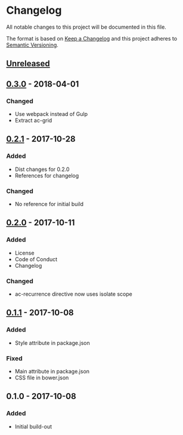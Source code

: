 # Changelog
All notable changes to this project will be documented in this file.

The format is based on [Keep a Changelog](http://keepachangelog.com/en/1.0.0/)
and this project adheres to [Semantic Versioning](http://semver.org/spec/v2.0.0.html).

## [Unreleased]

## [0.3.0] - 2018-04-01
### Changed
- Use webpack instead of Gulp
- Extract ac-grid

## [0.2.1] - 2017-10-28
### Added
- Dist changes for 0.2.0
- References for changelog

### Changed
- No reference for initial build

## [0.2.0] - 2017-10-11
### Added
- License
- Code of Conduct
- Changelog

### Changed
- ac-recurrence directive now uses isolate scope

## [0.1.1] - 2017-10-08
### Added
- Style attribute in package.json

### Fixed
- Main attribute in package.json
- CSS file in bower.json

## 0.1.0 - 2017-10-08
### Added
- Initial build-out

[Unreleased]: https://github.com/alexander-clark/ac-recurrence/compare/0.3.0...HEAD
[0.3.0]: https://github.com/alexander-clark/ac-recurrence/compare/0.2.1...0.3.0
[0.2.1]: https://github.com/alexander-clark/ac-recurrence/compare/0.2.0...0.2.1
[0.2.0]: https://github.com/alexander-clark/ac-recurrence/compare/0.1.1...0.2.0
[0.1.1]: https://github.com/alexander-clark/ac-recurrence/compare/0.1.0...0.1.1
